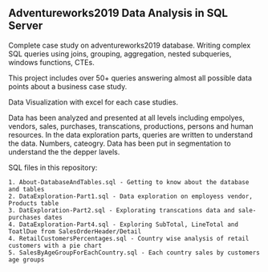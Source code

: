 ## Adventureworks2019 Data Analysis in SQL Server

Complete case study on adventureworks2019 database. Writing complex SQL queries using  joins, grouping, aggregation, nested subqueries, windows functions, CTEs.

This project includes over 50+ queries answering almost all possible data points about a business case study.   

Data Visualization with excel for each case studies.

Data has been analyzed and presented at all levels including empolyes, vendors, sales, purchases, transcations, productions, persons and human resources. 
In the data exploration parts, queries are written to understand the data. Numbers, cateogry. Data has been put in segmentation to understand the the depper lavels.



SQL files in this repository:

	1. About-DatabaseAndTables.sql - Getting to know about the database and tables
	2. DataExploration-Part1.sql - Data exploration on employess vendor, Products table
	3. DatExploration-Part2.sql - Explorating transcations data and sale-purchases dates 
	4. DataExploration-Part4.sql - Exploring SubTotal, LineTotal and ToatlDue from SalesOrderHeader/Detail
	4. RetailCustomersPercentages.sql - Country wise analysis of retail customers with a pie chart
	5. SalesByAgeGroupForEachCountry.sql - Each country sales by customers age groups
	
	
